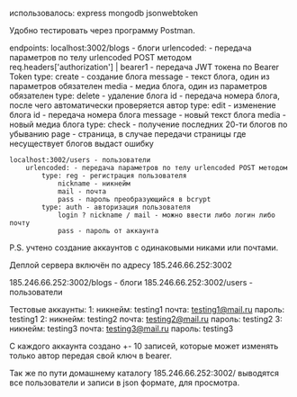 использовалось:
express
mongodb
jsonwebtoken

Удобно тестировать через программу Postman.

endpoints:
    localhost:3002/blogs - блоги
        urlencoded: - передача параметров по телу urlencoded POST методом
            req.headers['authorization'] | bearer1 - передача JWT токена по Bearer Token
                type: create - создание блога
                    message - текст блога, один из параметров обязателен
                    media - медиа блога, один из параметров обязателен
                type: delete - удаление блога
                    id - передача номера блога, после чего автоматически проверяется автор
                type: edit - изменение блога
                    id - передача номера блога
                    message - новый текст блога
                    media - новый медиа блога
            type: check - получение последних 20-ти блогов по убыванию
                page - страница, в случае передачи страницы где несуществует блогов выдаст ошибку

    localhost:3002/users - пользователи
        urlencoded: - передача параметров по телу urlencoded POST методом
            type: reg - регистрация пользователя
                nickname - никнейм
                mail - почта
                pass - пароль преобразующийся в bcrypt
            type: auth - авторизация пользователя
                login ? nickname / mail - можно ввести либо логин либо почту
                pass - пароль от аккаунта

P.S. учтено создание аккаунтов с одинаковыми никами или почтами. 

Деплой сервера включён по адресу 185.246.66.252:3002

185.246.66.252:3002/blogs - блоги
185.246.66.252:3002/users - пользователи

Тестовые аккаунты:
1:
никнейм: testing1
почта: testing1@mail.ru
пароль: testing1
2:
никнейм: testing2
почта: testing2@mail.ru
пароль: testing2
3:
никнейм: testing3
почта: testing3@mail.ru
пароль: testing3

С каждого аккаунта создано +- 10 записей, которые может изменять только автор передая свой ключ в bearer.

Так же по пути домашнему каталогу 185.246.66.252:3002/ выводятся все пользователи и записи в json формате, для просмотра.